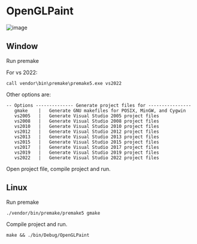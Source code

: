 # OpenGLPaint

![image](https://user-images.githubusercontent.com/40926097/181039961-3f4dfddb-212d-4678-84b8-0853e334eeca.png)

## Window

Run premake

For vs 2022:

```
call vendor\bin\premake\premake5.exe vs2022
```

Other options are:

```
-- Options -------------- Generate project files for ----------------
   gmake    |   Generate GNU makefiles for POSIX, MinGW, and Cygwin
   vs2005   |   Generate Visual Studio 2005 project files
   vs2008   |   Generate Visual Studio 2008 project files
   vs2010   |   Generate Visual Studio 2010 project files
   vs2012   |   Generate Visual Studio 2012 project files
   vs2013   |   Generate Visual Studio 2013 project files
   vs2015   |   Generate Visual Studio 2015 project files
   vs2017   |   Generate Visual Studio 2017 project files
   vs2019   |   Generate Visual Studio 2019 project files
   vs2022   |   Generate Visual Studio 2022 project files
```

Open project file, compile project and run.

## Linux

Run premake

```
./vendor/bin/premake/premake5 gmake
```

Compile project and run.

```
make && ./bin/Debug/OpenGLPaint
```
